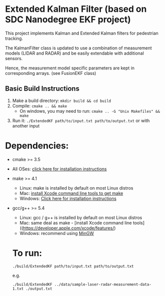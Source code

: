 # Extended Kalman Filter (based on SDC Nanodegree EKF project)

This project implements Kalman and Extended Kalman filters for pedestrian tracking.

The KalmanFilter class is updated to use a combination of measurement
models (LIDAR and RADAR) and be easily extendable with additional sensors.

Hence, the measurement model specific parameters are kept in corresponding arrays.
(see FusionEKF class)

## Basic Build Instructions

1. Make a build directory: `mkdir build && cd build`
2. Compile: `cmake .. && make`
   * On windows, you may need to run: `cmake .. -G "Unix Makefiles" && make`
3. Run it: `./ExtendedKF path/to/input.txt path/to/output.txt` or with another input

# Dependencies:

* cmake >= 3.5
 * All OSes: [click here for installation instructions](https://cmake.org/install/)
* make >= 4.1
  * Linux: make is installed by default on most Linux distros
  * Mac: [install Xcode command line tools to get make](https://developer.apple.com/xcode/features/)
  * Windows: [Click here for installation instructions](http://gnuwin32.sourceforge.net/packages/make.htm)
* gcc/g++ >= 5.4
  * Linux: gcc / g++ is installed by default on most Linux distros
  * Mac: same deal as make - [install Xcode command line tools]((https://developer.apple.com/xcode/features/)
  * Windows: recommend using [MinGW](http://www.mingw.org/)

  # To run:

  `./build/ExtendedKF path/to/input.txt path/to/output.txt`

  e.g.

  `./build/ExtendedKF ../data/sample-laser-radar-measurement-data-1.txt ./output.txt`

